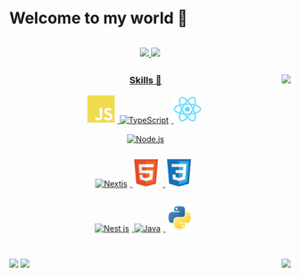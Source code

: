 
# **Welcome to my world 🌹**
</br>

<div align="center">
  <a href="https://github.com/nanasaria">
  <img height="200em" src="https://github-readme-stats.vercel.app/api?username=nanasaria&show_icons=true&theme=radical&include_all_commits=true&count_private=true"/>
  <img height="200em" src="https://github-readme-stats.vercel.app/api/top-langs/?username=nanasaria&layout=compact&langs_count=7&theme=radical"/>
</div>

##

<p align="center">
  <img height="300em" align="right" src="https://media3.giphy.com/media/v1.Y2lkPTc5MGI3NjExMGhhYm53bmU1dnNzbnh0M2NwYmoyNDgzNnY1ang4MGJyN3o2bTlzNCZlcD12MV9pbnRlcm5hbF9naWZfYnlfaWQmY3Q9Zw/ifXKxwJV161o3br4Si/giphy.gif"/>
</p>
<div align="center" style="margin-bottom:"10px";">
  <h3>Skills 🌹</h3>
  <img alt="JavaScript" height="50" style="margin-right: 5px;" src="https://raw.githubusercontent.com/devicons/devicon/master/icons/javascript/javascript-plain.svg" />
  <img alt="TypeScript" height="50" style="margin-right: 5px;" src="https://bognarjunior.files.wordpress.com/2018/09/typescript.png" />
  <img alt="React" height="50" style="margin-right: 5px;" src="https://raw.githubusercontent.com/devicons/devicon/master/icons/react/react-original.svg" />
</div>
</br>
<div align="center" style="margin-bottom: 10px;">
  <img alt="Node.js" height="47" style="margin: 0 45px;" src="https://user-images.githubusercontent.com/85569222/218597645-5c340056-21c5-4650-9dbb-df7fac055b67.png" />
</div>
</br>
<div align="center" style="margin-bottom: 10px;">
  <img alt="Nextjs" height="50" style="margin-right: 5px;" src="https://img.icons8.com/fluent-systems-filled/200/FFFFFF/nextjs.png" />
  <img alt="HTML" height="50" style="margin-right: 5px;" src="https://raw.githubusercontent.com/devicons/devicon/master/icons/html5/html5-original.svg" />
  <img alt="CSS" height="50" style="margin-right: 5px;" src="https://raw.githubusercontent.com/devicons/devicon/master/icons/css3/css3-original.svg" />
</div>
</br>
<div align="center">
  <img alt="Nest js" height="50" style="margin-right: 5px;" src="https://github.com/user-attachments/assets/d7734c32-d83e-4714-abdb-b6bad2b38867" />
  <img alt="Java" height="50" style="margin-right: 5px;" src="https://cdn-icons-png.flaticon.com/512/226/226777.png" />
  <img alt="Python" height="50" style="margin-right: 5px;" src="https://raw.githubusercontent.com/devicons/devicon/master/icons/python/python-original.svg" />
</div>
</br>

##
 
<div> 
  <img align="right" height="300em" src="https://media0.giphy.com/media/v1.Y2lkPTc5MGI3NjExc2NsMXR0emRxajI2bTNlcXA3czd4NzdldXR5NnN2eXJvYTE4ZmswdSZlcD12MV9pbnRlcm5hbF9naWZfYnlfaWQmY3Q9Zw/JThrOPi3Iy6pxYMPMP/giphy.gif"/>
  <div>
    <a href = "mailto:nayaranasariasoares@gmail.com"><img height="50em" src="https://img.shields.io/badge/-Gmail-%23333?style=for-the-badge&logo=gmail&logoColor=white" target="_blank"></a>
  <a href="https://www.linkedin.com/in/nayaranasaria" target="_blank"><img height="50em" src="https://img.shields.io/badge/-LinkedIn-%230077B5?style=for-the-badge&logo=linkedin&logoColor=white" target="_blank"></a> 
  </div>
</div>


